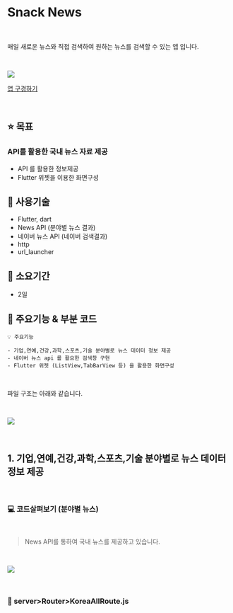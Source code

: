 # Snack News

<br>

매일 새로운 뉴스와 직접 검색하여 원하는 뉴스를 검색할 수 있는 앱 입니다.

<br>

![](https://velog.velcdn.com/images/ant0410/post/63d07547-1b52-4279-8eb9-4a51f1da8c8f/image.gif)

[앱 구경하기](![](https://velog.velcdn.com/images/ant0410/post/1cbf59bc-f9b8-4ba7-84b9-295f0fd1fe9c/image.apk)
)

<br>

## ⭐ ️목표

### API를 활용한 국내 뉴스 자료 제공

- API 를 활용한 정보제공
- Flutter 위젯을 이용한 화면구성

## 🧰 사용기술

- Flutter, dart
- News API (분야별 뉴스 결과)
- 네이버 뉴스 API (네이버 검색결과)
- http
- url_launcher
 
## 📅 소요기간

- 2일

## 👀 주요기능 & 부분 코드

```
💡 주요기능

- 기업,연예,건강,과학,스포츠,기술 분야별로 뉴스 데이터 정보 제공
- 네이버 뉴스 api 를 활요한 검색창 구현
- Flutter 위젯 (ListView,TabBarView 등) 을 활용한 화면구성
```

<br>

파일 구조는 아래와 같습니다.

<br>

![](https://velog.velcdn.com/images/ant0410/post/7f46fccb-f6d3-4b6e-b9b7-af0799b5f462/image.png)

<br>

## 1. 기업,연예,건강,과학,스포츠,기술 분야별로 뉴스 데이터 정보 제공

<br>

### 💻 코드살펴보기 (분야별 뉴스)

<br>

> News API를 통하여 국내 뉴스를 제공하고 있습니다.

<br>

![](https://velog.velcdn.com/images/ant0410/post/53700607-b965-4843-9c90-da7036cb84c4/image.gif)

<br>

### 📂 server>Router>KoreaAllRoute.js